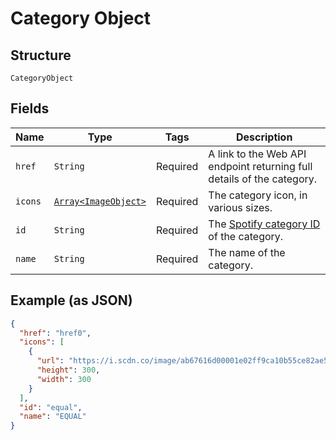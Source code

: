 
# Category Object

## Structure

`CategoryObject`

## Fields

| Name | Type | Tags | Description |
|  --- | --- | --- | --- |
| `href` | `String` | Required | A link to the Web API endpoint returning full details of the category. |
| `icons` | [`Array<ImageObject>`](../../doc/models/image-object.md) | Required | The category icon, in various sizes. |
| `id` | `String` | Required | The [Spotify category ID](/documentation/web-api/concepts/spotify-uris-ids) of the category. |
| `name` | `String` | Required | The name of the category. |

## Example (as JSON)

```json
{
  "href": "href0",
  "icons": [
    {
      "url": "https://i.scdn.co/image/ab67616d00001e02ff9ca10b55ce82ae553c8228\n",
      "height": 300,
      "width": 300
    }
  ],
  "id": "equal",
  "name": "EQUAL"
}
```

